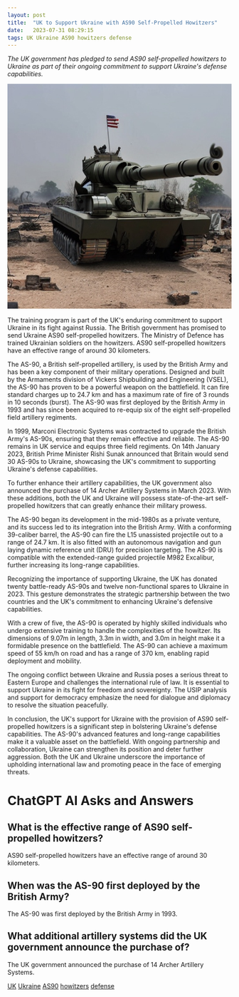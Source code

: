 ```yaml
---
layout: post
title:  "UK to Support Ukraine with AS90 Self-Propelled Howitzers"
date:   2023-07-31 08:29:15 
tags: UK Ukraine AS90 howitzers defense
---
```

*The UK government has pledged to send AS90 self-propelled howitzers to Ukraine as part of their ongoing commitment to support Ukraine's defense capabilities.*

![A powerful AS90 self-propelled howitzer stands on a battlefield, surrounded by smoke and debris.](/assets/10702707-757a-4559-922a-476222f611cb.jpg "UK to Support Ukraine with AS90 Self-Propelled Howitzers")

The training program is part of the UK's enduring commitment to support Ukraine in its fight against Russia. The British government has promised to send Ukraine AS90 self-propelled howitzers. The Ministry of Defence has trained Ukrainian soldiers on the howitzers. AS90 self-propelled howitzers have an effective range of around 30 kilometers.

The AS-90, a British self-propelled artillery, is used by the British Army and has been a key component of their military operations. Designed and built by the Armaments division of Vickers Shipbuilding and Engineering (VSEL), the AS-90 has proven to be a powerful weapon on the battlefield. It can fire standard charges up to 24.7 km and has a maximum rate of fire of 3 rounds in 10 seconds (burst). The AS-90 was first deployed by the British Army in 1993 and has since been acquired to re-equip six of the eight self-propelled field artillery regiments.

In 1999, Marconi Electronic Systems was contracted to upgrade the British Army's AS-90s, ensuring that they remain effective and reliable. The AS-90 remains in UK service and equips three field regiments. On 14th January 2023, British Prime Minister Rishi Sunak announced that Britain would send 30 AS-90s to Ukraine, showcasing the UK's commitment to supporting Ukraine's defense capabilities.

To further enhance their artillery capabilities, the UK government also announced the purchase of 14 Archer Artillery Systems in March 2023. With these additions, both the UK and Ukraine will possess state-of-the-art self-propelled howitzers that can greatly enhance their military prowess.

The AS-90 began its development in the mid-1980s as a private venture, and its success led to its integration into the British Army. With a conforming 39-caliber barrel, the AS-90 can fire the L15 unassisted projectile out to a range of 24.7 km. It is also fitted with an autonomous navigation and gun laying dynamic reference unit (DRU) for precision targeting. The AS-90 is compatible with the extended-range guided projectile M982 Excalibur, further increasing its long-range capabilities.

Recognizing the importance of supporting Ukraine, the UK has donated twenty battle-ready AS-90s and twelve non-functional spares to Ukraine in 2023. This gesture demonstrates the strategic partnership between the two countries and the UK's commitment to enhancing Ukraine's defensive capabilities.

With a crew of five, the AS-90 is operated by highly skilled individuals who undergo extensive training to handle the complexities of the howitzer. Its dimensions of 9.07m in length, 3.3m in width, and 3.0m in height make it a formidable presence on the battlefield. The AS-90 can achieve a maximum speed of 55 km/h on road and has a range of 370 km, enabling rapid deployment and mobility.

The ongoing conflict between Ukraine and Russia poses a serious threat to Eastern Europe and challenges the international rule of law. It is essential to support Ukraine in its fight for freedom and sovereignty. The USIP analysis and support for democracy emphasize the need for dialogue and diplomacy to resolve the situation peacefully.

In conclusion, the UK's support for Ukraine with the provision of AS90 self-propelled howitzers is a significant step in bolstering Ukraine's defense capabilities. The AS-90's advanced features and long-range capabilities make it a valuable asset on the battlefield. With ongoing partnership and collaboration, Ukraine can strengthen its position and deter further aggression. Both the UK and Ukraine underscore the importance of upholding international law and promoting peace in the face of emerging threats.


# ChatGPT AI Asks and Answers
## What is the effective range of AS90 self-propelled howitzers?
AS90 self-propelled howitzers have an effective range of around 30 kilometers.

## When was the AS-90 first deployed by the British Army?
The AS-90 was first deployed by the British Army in 1993.

## What additional artillery systems did the UK government announce the purchase of?
The UK government announced the purchase of 14 Archer Artillery Systems.


[UK](/tags/UK) [Ukraine](/tags/Ukraine) [AS90](/tags/AS90) [howitzers](/tags/howitzers) [defense](/tags/defense)